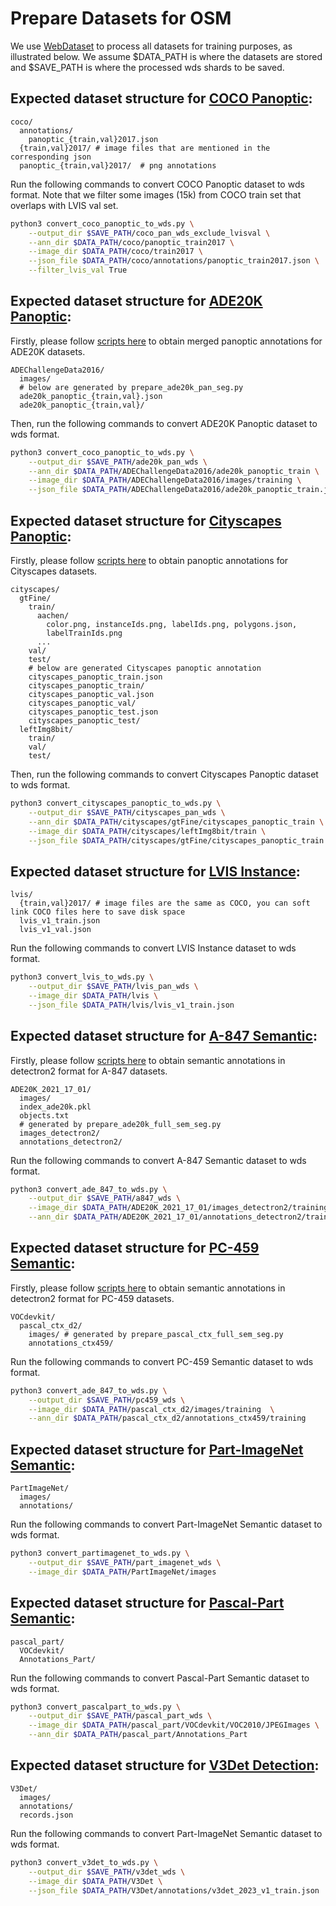 # Prepare Datasets for OSM

We use [WebDataset](https://github.com/webdataset/webdataset) to process all datasets for training purposes, as illustrated below. We assume $DATA_PATH is where the datasets are stored and $SAVE_PATH is where the processed wds shards to be saved.

## Expected dataset structure for [COCO Panoptic](https://cocodataset.org/#home):

```
coco/
  annotations/
    panoptic_{train,val}2017.json
  {train,val}2017/ # image files that are mentioned in the corresponding json
  panoptic_{train,val}2017/  # png annotations
```

Run the following commands to convert COCO Panoptic dataset to wds format. Note that we filter some images (15k) from COCO train set that overlaps with LVIS val set.
```bash
python3 convert_coco_panoptic_to_wds.py \
    --output_dir $SAVE_PATH/coco_pan_wds_exclude_lvisval \
    --ann_dir $DATA_PATH/coco/panoptic_train2017 \
    --image_dir $DATA_PATH/coco/train2017 \
    --json_file $DATA_PATH/coco/annotations/panoptic_train2017.json \
    --filter_lvis_val True
```

## Expected dataset structure for [ADE20K Panoptic](http://sceneparsing.csail.mit.edu/):

Firstly, please follow [scripts here](https://github.com/bytedance/fc-clip/tree/main/datasets#expected-dataset-structure-for-ade20k-a150) to obtain merged panoptic annotations for ADE20K datasets.

```
ADEChallengeData2016/
  images/
  # below are generated by prepare_ade20k_pan_seg.py
  ade20k_panoptic_{train,val}.json
  ade20k_panoptic_{train,val}/
```

Then, run the following commands to convert ADE20K Panoptic dataset to wds format.

```bash
python3 convert_coco_panoptic_to_wds.py \
    --output_dir $SAVE_PATH/ade20k_pan_wds \
    --ann_dir $DATA_PATH/ADEChallengeData2016/ade20k_panoptic_train \
    --image_dir $DATA_PATH/ADEChallengeData2016/images/training \
    --json_file $DATA_PATH/ADEChallengeData2016/ade20k_panoptic_train.json
```

## Expected dataset structure for [Cityscapes Panoptic](https://www.cityscapes-dataset.com/downloads/):

Firstly, please follow [scripts here](https://github.com/bytedance/fc-clip/blob/main/datasets/README.md#expected-dataset-structure-for-cityscapes) to obtain panoptic annotations for Cityscapes datasets.

```
cityscapes/
  gtFine/
    train/
      aachen/
        color.png, instanceIds.png, labelIds.png, polygons.json,
        labelTrainIds.png
      ...
    val/
    test/
    # below are generated Cityscapes panoptic annotation
    cityscapes_panoptic_train.json
    cityscapes_panoptic_train/
    cityscapes_panoptic_val.json
    cityscapes_panoptic_val/
    cityscapes_panoptic_test.json
    cityscapes_panoptic_test/
  leftImg8bit/
    train/
    val/
    test/
```

Then, run the following commands to convert Cityscapes Panoptic dataset to wds format.

```bash
python3 convert_cityscapes_panoptic_to_wds.py \
    --output_dir $SAVE_PATH/cityscapes_pan_wds \
    --ann_dir $DATA_PATH/cityscapes/gtFine/cityscapes_panoptic_train \
    --image_dir $DATA_PATH/cityscapes/leftImg8bit/train \
    --json_file $DATA_PATH/cityscapes/gtFine/cityscapes_panoptic_train.json
```

## Expected dataset structure for [LVIS Instance](https://www.lvisdataset.org/):

```
lvis/
  {train,val}2017/ # image files are the same as COCO, you can soft link COCO files here to save disk space
  lvis_v1_train.json
  lvis_v1_val.json
```

Run the following commands to convert LVIS Instance dataset to wds format.
```bash
python3 convert_lvis_to_wds.py \
    --output_dir $SAVE_PATH/lvis_pan_wds \
    --image_dir $DATA_PATH/lvis \
    --json_file $DATA_PATH/lvis/lvis_v1_train.json
```


## Expected dataset structure for [A-847 Semantic](https://groups.csail.mit.edu/vision/datasets/ADE20K/):

Firstly, please follow [scripts here](https://github.com/bytedance/fc-clip/tree/main/datasets#expected-dataset-structure-for-ade20k-full-a-847) to obtain semantic annotations in detectron2 format for A-847 datasets.

```
ADE20K_2021_17_01/
  images/
  index_ade20k.pkl
  objects.txt
  # generated by prepare_ade20k_full_sem_seg.py
  images_detectron2/
  annotations_detectron2/
```

Run the following commands to convert A-847 Semantic dataset to wds format.
```bash
python3 convert_ade_847_to_wds.py \
    --output_dir $SAVE_PATH/a847_wds \
    --image_dir $DATA_PATH/ADE20K_2021_17_01/images_detectron2/training  \
    --ann_dir $DATA_PATH/ADE20K_2021_17_01/annotations_detectron2/training
```

## Expected dataset structure for [PC-459 Semantic](https://www.cs.stanford.edu/~roozbeh/pascal-context/):

Firstly, please follow [scripts here](https://github.com/bytedance/fc-clip/tree/main/datasets#expected-dataset-structure-for-pascal-context-pc-59-pascal-context-full-pc-459-and-pascal-voc-pas-21) to obtain semantic annotations in detectron2 format for PC-459 datasets.

```
VOCdevkit/
  pascal_ctx_d2/
    images/ # generated by prepare_pascal_ctx_full_sem_seg.py
    annotations_ctx459/
```

Run the following commands to convert PC-459 Semantic dataset to wds format.
```bash
python3 convert_ade_847_to_wds.py \
    --output_dir $SAVE_PATH/pc459_wds \
    --image_dir $DATA_PATH/pascal_ctx_d2/images/training  \
    --ann_dir $DATA_PATH/pascal_ctx_d2/annotations_ctx459/training
```

## Expected dataset structure for [Part-ImageNet Semantic](https://github.com/TACJu/PartImageNet):

```
PartImageNet/
  images/
  annotations/
```

Run the following commands to convert Part-ImageNet Semantic dataset to wds format.
```bash
python3 convert_partimagenet_to_wds.py \
    --output_dir $SAVE_PATH/part_imagenet_wds \
    --image_dir $DATA_PATH/PartImageNet/images
```

## Expected dataset structure for [Pascal-Part Semantic](https://roozbehm.info/pascal-parts/pascal-parts.html):

```
pascal_part/
  VOCdevkit/
  Annotations_Part/
```

Run the following commands to convert Pascal-Part Semantic dataset to wds format.
```bash
python3 convert_pascalpart_to_wds.py \
    --output_dir $SAVE_PATH/pascal_part_wds \
    --image_dir $DATA_PATH/pascal_part/VOCdevkit/VOC2010/JPEGImages \
    --ann_dir $DATA_PATH/pascal_part/Annotations_Part
```

## Expected dataset structure for [V3Det Detection](https://github.com/V3Det/V3Det):

```
V3Det/
  images/
  annotations/
  records.json
```

Run the following commands to convert Part-ImageNet Semantic dataset to wds format.
```bash
python3 convert_v3det_to_wds.py \
    --output_dir $SAVE_PATH/v3det_wds \
    --image_dir $DATA_PATH/V3Det \
    --json_file $DATA_PATH/V3Det/annotations/v3det_2023_v1_train.json
```